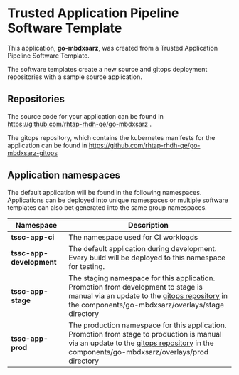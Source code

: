 # Trusted Application Pipeline Software Template

This application, **go-mbdxsarz**, was created from a Trusted Application Pipeline Software Template.

The software templates create a new source and gitops deployment repositories with a sample source application. 

## Repositories

The source code for your application can be found in [https://github.com/rhtap-rhdh-qe/go-mbdxsarz ](https://github.com/rhtap-rhdh-qe/go-mbdxsarz ).
 
The gitops repository, which contains the kubernetes manifests for the application can be found in 
[https://github.com/rhtap-rhdh-qe/go-mbdxsarz-gitops ](https://github.com/rhtap-rhdh-qe/go-mbdxsarz-gitops ) 

## Application namespaces 

The default application will be found in the following namespaces. Applications can be deployed into unique namespaces or multiple software templates can also bet generated into the same group namespaces.  

|  Namespace   |  Description   |  
| -------- | -------- |
| **tssc-app-ci** | The namespace used for CI workloads |
| **tssc-app-development** | The default application during development. Every build will be deployed to this namespace for testing. |
| **tssc-app-stage** | The staging namespace for this application. Promotion from development to stage is manual via an update to the [gitops repository](https://github.com/rhtap-rhdh-qe/go-mbdxsarz-gitops ) in the components/go-mbdxsarz/overlays/stage directory |
| **tssc-app-prod** | The production namespace for this application. Promotion from stage to production is manual via an update to the [gitops repository](https://github.com/rhtap-rhdh-qe/go-mbdxsarz-gitops ) in the components/go-mbdxsarz/overlays/prod directory |